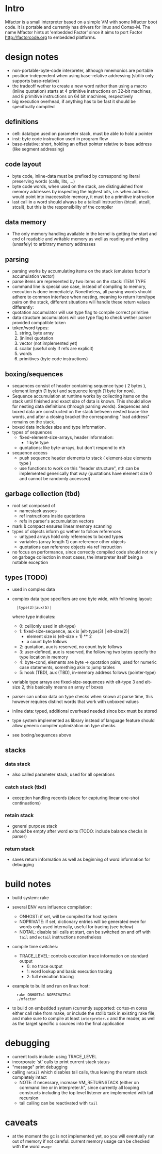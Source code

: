 # Intro #

Mfactor is a small interpreter based on a simple VM with some Mfactor
boot code.  It is portable and currently has drivers for linux and
Cortex-M.  The name Mfactor hints at 'embedded Factor' since it aims to
port Factor <http://factorcode.org> to embedded platforms.

# design notes

- non-portable-byte-code interpreter, although mnemonics are portable
- position-independent when using base-relative addressing (stdlib
  only supports base-relative)
- the tradeoff wether to create a new word rather than using a macro
  (inline quotation) starts at 4 primitive instructions on 32-bit
  machines, and 8 primitive instructions on 64 bit machines,
  respectively
- big execution overhead, if anything has to be fast it should be
  specifically compiled

## definitions ##
- cell: datatype used on parameter stack, must be able to hold a pointer
- inst: byte code instruction used in program flow
- base-relative: short, holding an offset pointer relative to base
  address (like segment addressing)

## code layout ##
- byte code, inline-data must be prefixed by corresponding literal
  preserving words (calls, lits, ...)
- byte code words, when used on the stack, are distinguished from
  memory addresses by inspecting the highest bits, i.e. when address
  would point into inaccessible memory, it must be a primitive
  instruction
- last call in a word should always be a tailcall instruction (btcall,
  atcall, stcall), but this is the responsibility of the compiler

## data memory ##
- The only memory handling available in the kernel is getting the
  start and end of readable and writable memory as well as reading and
  writing (unsafely) to arbitrary memory addresses

## parsing ##
- parsing works by accumulating items on the stack (emulates factor's
  accumulation vector)
- parse items are represented by two items on the stack: ITEM TYPE
- command line is special use case, instead of compiling to memory,
  execution is done immediately.  Nonetheless, all parsing words
  should adhere to common interface when nesting, meaning to return
  item/type pairs on the stack, different situations will handle these
  return values differently:
- quotation accumulator will use type flag to compile correct primitive
- data structure accumulators will use type flag to check wether
  parser provided compatible token
- token/word types:
  1. string, byte array
  2. (inline) quotation
  3. vector (not implemented yet)
  4. scalar (useful only if refs are explicit)
  5. words
  6. primitives (byte code instructions)

## boxing/sequences ##
- sequences consist of header containing sequence type ( 2 bytes ),
  element length (1 byte) and sequence length (1 byte for now).
- Sequence accumulation at runtime works by collecting items on the stack until
  finished and exact size of data is known.  This should allow for
  nesting data definitions (through parsing words).  Sequences and
  boxed data are constructed on the stack between nested brace-like
  words, and after a closing bracket the corresponding "load address"
  remains on the stack.
- boxed data includes size and type information.
- types of sequences
  - fixed-element-size-arrays, header information:
    - 1 byte type
  - quotations: like byte-arrays, but don't respond to nth
- sequence access
  - push sequence header elements to stack ( element-size elements type )
  - use functions to work on this "header structure", nth can be
    implemented generically that way (quotations have element size 0
    and cannot be randomly accessed)

## garbage collection (tbd) ##
- root set composed of
  - namestack assocs
  - ref instructions inside quotations
  - refs in parser's accumulation vectors
- mark & compact ensures linear memory scanning 
- types of objects inform gc wether to follow references
  - untyped arrays hold only references to boxed types
  - variables (array length 1) can reference other objects
  - quotations can reference objects via ref instruction
- no focus on performance, since correctly compiled code should not
  rely on garbage collection in most cases, the interpreter itself
  being a notable exception

## types (TODO) ##
- used in complex data
- complex data type specifiers are one byte wide, with following layout:

        |type(3)|aux(5)|
  where type indicates:
  - 0: cell(only used in elt-type)
  - 1: fixed-size-sequence, aux is |elt-type(3) | elt-size(2)|
    - element size is (elt-size + 1) ** 2
    - a count byte follows
  - 2: quotation, aux is reserved, no count byte follows
  - 3: user-defined, aux is reserved, the following two bytes specify
    the type location in memory
  - 4: byte-cond, elements are byte -> quotation pairs, used for numeric case statements,
    something akin to jump tables
  - 5: hook (TBD), aux (TBD), in-memory address follows (pointer-type)
- variable type arrays are fixed-size-sequences with elt-type 3 and elt-size 2,
  this basically means an array of boxes
- parser can unbox data on type checks when known at parse time, this
  however requires distinct words that work with unboxed values
- inline data: typed, additional overhead needed since box must be stored
- type system implemented as library instead of language feature
  should allow generic compiler optimization on type checks
- see boxing/sequences above

## stacks ##

### data stack ###
- also called parameter stack, used for all operations

### catch stack (tbd) ###
- exception handling records (place for capturing linear one-shot continuations)

### retain stack ###
- general purpose stack
- _should_ be empty after word exits (TODO: include balance checks in parser)

### return stack ###
- saves return information as well as beginning of word information
  for debugging

# build notes #

- build system: rake
- several ENV vars influence compilation:
  - ONHOST: if set, will be compiled for host system
  - NOPRIVATE: if set, dictionary entries will be generated even for
    words only used internally, useful for tracing (see below)
  - NOTAIL: disable tail calls at start, can be switched on and off
    with `tail` and `notail` instructions nonetheless
- compile time switches:
  - TRACE_LEVEL: controls execution trace information on standard output
    - 0: no trace output
    - 1: word lookup and basic execution tracing
    - 2: full execution tracing
- example to build and run on linux host:

        rake ONHOST=1 NOPRIVATE=1
        ./mfactor

- to build on embedded system (currently supported: cortex-m cores
  either call rake from make, or include the stdlib task in existing
  rake file, and make sure to compile at least `interpreter.c` and the
  reader, as well as the target specific c sources into the final application

# debugging #

- current tools include: using TRACE_LEVEL
- incorporate 'st' calls to print current stack status
- "message" print debugging
- calling `notail` which disables tail calls, thus leaving the return
  stack completely intact
  - NOTE: if necessary, increase VM_RETURNSTACK (either on command
    line or in interpreter.h", since currently all looping constructs
    including the top level listener are implemented with tail recursion
  - tail calling can be reactivated with `tail`

# caveats #
- at the moment the gc is not implemented yet, so you will eventually
  run out of memory if not careful.  current memory usage can be
  checked with the word `usage`
